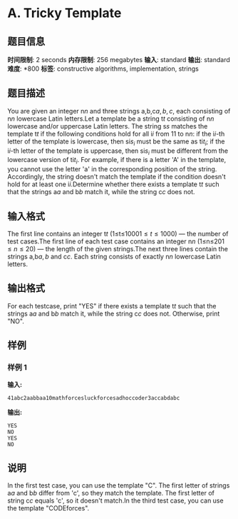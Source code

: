 # A. Tricky Template

## 题目信息

**时间限制**: 2 seconds
**内存限制**: 256 megabytes
**输入**: standard
**输出**: standard
**难度**: *800
**标签**: constructive algorithms, implementation, strings

## 题目描述

You are given an integer n$n$ and three strings a,b,c$a, b, c$, each consisting of n$n$ lowercase Latin letters.Let a template be a string t$t$ consisting of n$n$ lowercase and/or uppercase Latin letters. The string s$s$ matches the template t$t$ if the following conditions hold for all i$i$ from 1$1$ to n$n$: if the i$i$-th letter of the template is lowercase, then si$s_i$ must be the same as ti$t_i$; if the i$i$-th letter of the template is uppercase, then si$s_i$ must be different from the lowercase version of ti$t_i$. For example, if there is a letter 'A' in the template, you cannot use the letter 'a' in the corresponding position of the string. Accordingly, the string doesn't match the template if the condition doesn't hold for at least one i$i$.Determine whether there exists a template t$t$ such that the strings a$a$ and b$b$ match it, while the string c$c$ does not.

## 输入格式

The first line contains an integer t$t$ (1≤t≤1000$1 \le t \le 1000$) — the number of test cases.The first line of each test case contains an integer n$n$ (1≤n≤20$1 \le n \le 20$) — the length of the given strings.The next three lines contain the strings a,b$a, b$ and c$c$. Each string consists of exactly n$n$ lowercase Latin letters.

## 输出格式

For each testcase, print "YES" if there exists a template t$t$ such that the strings a$a$ and b$b$ match it, while the string c$c$ does not. Otherwise, print "NO".

## 样例

### 样例 1

**输入:**
```
41abc2aabbaa10mathforcesluckforcesadhoccoder3accabdabc
```

**输出:**
```
YES
NO
YES
NO
```

## 说明

In the first test case, you can use the template "C". The first letter of strings a$a$ and b$b$ differ from 'c', so they match the template. The first letter of string c$c$ equals 'c', so it doesn't match.In the third test case, you can use the template "CODEforces".
